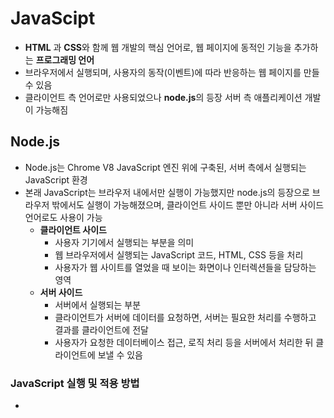 # JavaScipt
- **HTML** 과 **CSS**와 함께 웹 개발의 핵심 언어로, 웹 페이지에 동적인 기능을 추가하는 **프로그래밍 언어**
- 브라우저에서 실행되며, 사용자의 동작(이벤트)에 따라 반응하는 웹 페이지를 만들 수 있음
- 클라이언트 측 언어로만 사용되었으나 **node.js**의 등장 서버 측 애플리케이션 개발이 가능해짐
## Node.js
- Node.js는 Chrome V8 JavaScript 엔진 위에 구축된, 서버 측에서 실행되는 JavaScript 환경
- 본래 JavaScript는 브라우저 내에서만 실행이 가능했지만 node.js의 등장으로 브라우저 밖에서도 실행이 가능해졌으며, 클라이언트 사이드 뿐만 아니라 서버 사이드 언어로도 사용이 가능
	- **클라이언트 사이드** 
		- 사용자 기기에서 실행되는 부분을 의미
		- 웹 브라우저에서 실행되는 JavaScript 코드, HTML, CSS 등을 처리
		- 사용자가 웹 사이트를 열었을 때 보이는 화면이나 인터렉션들을 담당하는 영역
	- **서버 사이드**
		- 서버에서 실행되는 부분
		- 클라이언트가 서버에 데이터를 요청하면, 서버는 필요한 처리를 수행하고 결과를 클라이언트에 전달
		- 사용자가 요청한 데이터베이스 접근, 로직 처리 등을 서버에서 처리한 뒤 클라이언트에 보낼 수 있음
### JavaScript 실행 및 적용 방법
- 